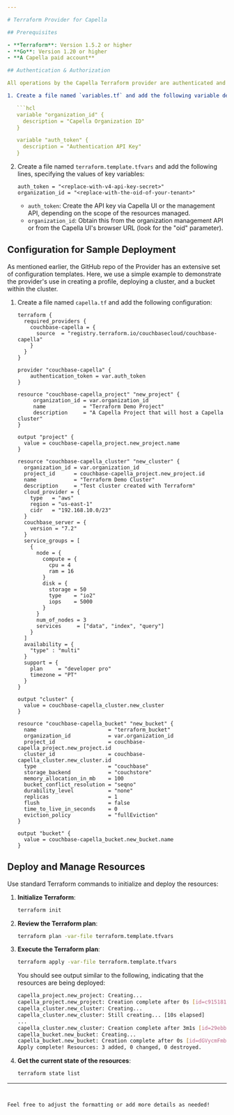 ```yaml
---

# Terraform Provider for Capella

## Prerequisites

- **Terraform**: Version 1.5.2 or higher
- **Go**: Version 1.20 or higher
- **A Capella paid account**

## Authentication & Authorization

All operations by the Capella Terraform provider are authenticated and authorized via a Capella Management API key. In a production environment, consider using HashiCorp Vault or a Cloud Service Provider's secrets manager (e.g., AWS Secrets Manager) to manage API keys. For this demonstration, we will set the credentials in a local environment variables file.

1. Create a file named `variables.tf` and add the following variable definitions:

   ```hcl
   variable "organization_id" {
     description = "Capella Organization ID"
   }

   variable "auth_token" {
     description = "Authentication API Key"
   }
   ```

2. Create a file named `terraform.template.tfvars` and add the following lines, specifying the values of key variables:

   ```hcl
   auth_token = "<replace-with-v4-api-key-secret>"
   organization_id = "<replace-with-the-oid-of-your-tenant>"
   ```

   - `auth_token`: Create the API key via Capella UI or the management API, depending on the scope of the resources managed.
   - `organization_id`: Obtain this from the organization management API or from the Capella UI's browser URL (look for the "oid" parameter).

## Configuration for Sample Deployment

As mentioned earlier, the GitHub repo of the Provider has an extensive set of configuration templates. Here, we use a simple example to demonstrate the provider's use in creating a profile, deploying a cluster, and a bucket within the cluster.

1. Create a file named `capella.tf` and add the following configuration:

   ```hcl
   terraform {
     required_providers {
       couchbase-capella = {
         source  = "registry.terraform.io/couchbasecloud/couchbase-capella"
       }
     }
   }

   provider "couchbase-capella" {
       authentication_token = var.auth_token
   }

   resource "couchbase-capella_project" "new_project" {
        organization_id = var.organization_id
        name            = "Terraform Demo Project"
        description     = "A Capella Project that will host a Capella cluster"
   }

   output "project" {
     value = couchbase-capella_project.new_project.name
   }

   resource "couchbase-capella_cluster" "new_cluster" {
     organization_id = var.organization_id
     project_id      = couchbase-capella_project.new_project.id
     name            = "Terraform Demo Cluster"
     description     = "Test cluster created with Terraform"
     cloud_provider = {
       type   = "aws"
       region = "us-east-1"
       cidr   = "192.168.10.0/23"
     }
     couchbase_server = {
       version = "7.2"
     }
     service_groups = [
       {
         node = {
           compute = {
             cpu = 4
             ram = 16
           }
           disk = {
             storage = 50
             type    = "io2"
             iops    = 5000
           }
         }
         num_of_nodes = 3
         services     = ["data", "index", "query"]
       }
     ]
     availability = {
       "type" : "multi"
     }
     support = {
       plan     = "developer pro"
       timezone = "PT"
     }
   }

   output "cluster" {
     value = couchbase-capella_cluster.new_cluster
   }

   resource "couchbase-capella_bucket" "new_bucket" {
     name                       = "terraform_bucket"
     organization_id            = var.organization_id
     project_id                 = couchbase-capella_project.new_project.id
     cluster_id                 = couchbase-capella_cluster.new_cluster.id
     type                       = "couchbase"
     storage_backend            = "couchstore"
     memory_allocation_in_mb    = 100
     bucket_conflict_resolution = "seqno"
     durability_level           = "none"
     replicas                   = 1
     flush                      = false
     time_to_live_in_seconds    = 0
     eviction_policy            = "fullEviction"
   }

   output "bucket" {
     value = couchbase-capella_bucket.new_bucket.name
   }
   ```

## Deploy and Manage Resources

Use standard Terraform commands to initialize and deploy the resources:

1. **Initialize Terraform**:

   ```bash
   terraform init
   ```

2. **Review the Terraform plan**:

   ```bash
   terraform plan -var-file terraform.template.tfvars
   ```

3. **Execute the Terraform plan**:

   ```bash
   terraform apply -var-file terraform.template.tfvars
   ```

   You should see output similar to the following, indicating that the resources are being deployed:

   ```bash
   capella_project.new_project: Creating...
   capella_project.new_project: Creation complete after 0s [id=c9151819-2f75-41dd-b944-7e33d12163ea]
   capella_cluster.new_cluster: Creating...
   capella_cluster.new_cluster: Still creating... [10s elapsed]
   ...
   capella_cluster.new_cluster: Creation complete after 3m1s [id=29ebb043-xxxx-xxxx-xxxx-xxxxxxxxxxxx]
   capella_bucket.new_bucket: Creating...
   capella_bucket.new_bucket: Creation complete after 0s [id=dGVycmFmb3JtXXXXXXXXXX=]
   Apply complete! Resources: 3 added, 0 changed, 0 destroyed.
   ```

4. **Get the current state of the resources**:

   ```bash
   terraform state list
   ```

---
```


Feel free to adjust the formatting or add more details as needed!